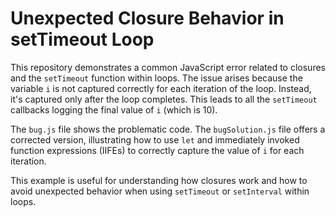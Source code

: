 # Unexpected Closure Behavior in setTimeout Loop

This repository demonstrates a common JavaScript error related to closures and the `setTimeout` function within loops.  The issue arises because the variable `i` is not captured correctly for each iteration of the loop. Instead, it's captured only after the loop completes. This leads to all the `setTimeout` callbacks logging the final value of `i` (which is 10). 

The `bug.js` file shows the problematic code.  The `bugSolution.js` file offers a corrected version, illustrating how to use `let` and immediately invoked function expressions (IIFEs) to correctly capture the value of `i` for each iteration.

This example is useful for understanding how closures work and how to avoid unexpected behavior when using `setTimeout` or `setInterval` within loops.